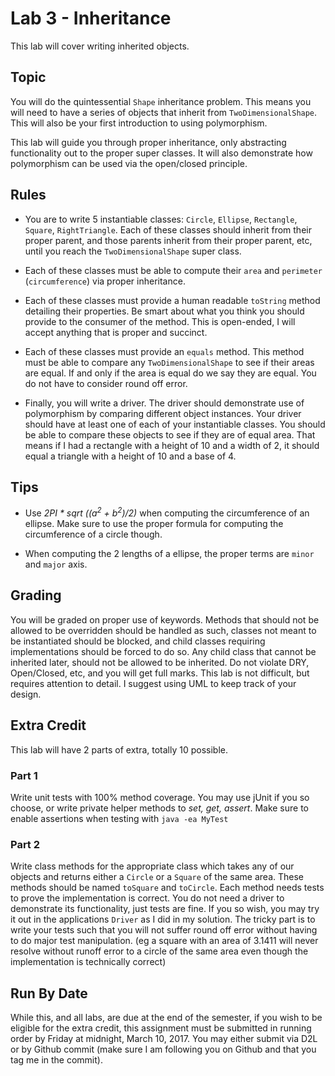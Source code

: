 # Lab 3 - Inheritance
This lab will cover writing inherited objects.

## Topic

You will do the quintessential `Shape` inheritance problem. This means you will need to have a series of objects that inherit from `TwoDimensionalShape`. This will also be your first introduction to using polymorphism. 

This lab will guide you through proper inheritance, only abstracting functionality out to the proper super classes. 
It will also demonstrate how polymorphism can be used via the open/closed principle.

## Rules

* You are to write 5 instantiable classes: `Circle`, `Ellipse`, `Rectangle`, `Square`, `RightTriangle`. Each of these classes should inherit from their proper parent, and those parents inherit from their proper parent, etc, until you reach the `TwoDimensionalShape` super class.

* Each of these classes must be able to compute their `area` and `perimeter` (`circumference`) via proper inheritance.

* Each of these classes must provide a human readable `toString` method detailing their properties. Be smart about what you think you should provide to the consumer of the method. This is open-ended, I will accept anything that is proper and succinct.

* Each of these classes must provide an `equals` method. This method must be able to compare any `TwoDimensionalShape` to see if their areas are equal. If and only if the area is equal do we say they are equal. You do not have to consider round off error.

* Finally, you will write a driver. The driver should demonstrate use of polymorphism by comparing different object 
instances. Your driver should have at least one of each of your instantiable classes. You should be able to 
compare these objects to see if they are of equal area. That means if I had a rectangle with a height of 10 and a 
width of 2, it should equal a triangle with a height of 10 and a base of 4.

## Tips

* Use *2PI * sqrt ((a<sup>2</sup> + b<sup>2</sup>)/2)* when computing the circumference of an ellipse. Make sure to use the proper formula for computing the circumference of a circle though.

* When computing the 2 lengths of a ellipse, the proper terms are `minor` and `major` axis.

## Grading
You will be graded on proper use of keywords. Methods that should not be allowed to be overridden should be handled as such, classes not meant to be instantiated should be blocked, and child classes requiring implementations should be forced 
to do so. Any child class that cannot be inherited later, should not be allowed to be inherited. Do not violate DRY, Open/Closed, etc, and you will get full marks. This lab is not difficult, but requires attention to detail. I suggest using UML to 
keep track of your design. 

## Extra Credit
This lab will have 2 parts of extra, totally 10 possible. 

### Part 1
Write unit tests with 100% method coverage. You may use jUnit if you so choose, or write private helper methods to 
*set, get, assert*. Make sure to enable assertions when testing with `java -ea MyTest`

### Part 2
Write class methods for the appropriate class which takes any of our objects and returns either a `Circle` or a 
`Square` of the same area. These methods should be named `toSquare` and `toCircle`. Each method needs tests to prove 
the implementation is correct. You do not need a driver to demonstrate its functionality, just tests are fine. If you so wish, you may try it out in the applications `Driver` as I did in my solution. The tricky part is to write your tests such that you will not suffer 
round off error without 
having to do 
major test manipulation. (eg a square with an area of 3.1411 will never resolve without runoff error to a circle of 
the same area even though the implementation is technically correct)
 
## Run By Date
 
While this, and all labs, are due at the end of the semester, if you wish to be eligible for the extra credit, this assignment must be submitted in running order by Friday at midnight, March 10, 2017. You may either submit via D2L or by Github commit (make sure I am following you on Github and that you tag me in the commit).